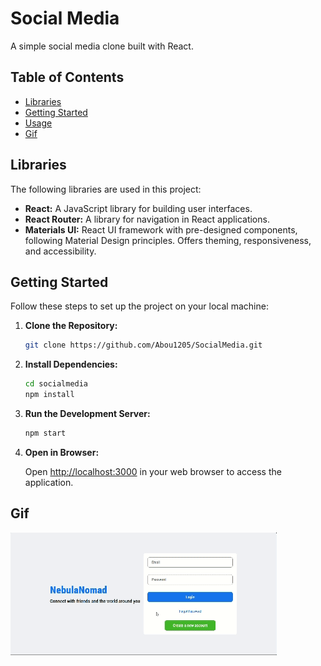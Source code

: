 # Social Media

A simple social media clone built with React.

## Table of Contents

- [Libraries](#libraries)
- [Getting Started](#getting-started)
- [Usage](#usage)
- [Gif](#gif)

## Libraries

The following libraries are used in this project:

- **React:** A JavaScript library for building user interfaces.
- **React Router:** A library for navigation in React applications.
- **Materials UI:** React UI framework with pre-designed components, following Material Design principles. Offers theming, responsiveness, and accessibility.

## Getting Started

Follow these steps to set up the project on your local machine:

1. **Clone the Repository:**

    ```bash
    git clone https://github.com/Abou1205/SocialMedia.git
    ```

2. **Install Dependencies:**

    ```bash
    cd socialmedia
    npm install
    ```

3. **Run the Development Server:**

    ```bash
    npm start
    ```

4. **Open in Browser:**

    Open [http://localhost:3000](http://localhost:3000) in your web browser to access the application.


## Gif

![](/video.gif)

